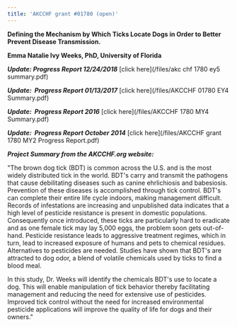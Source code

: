 ```yaml
---
title: 'AKCCHF grant #01780 (open)'
---
```

**Defining the Mechanism by Which Ticks Locate Dogs in Order to Better
Prevent Disease Transmission.**

**Emma Natalie Ivy Weeks, PhD, University of Florida**

**_Update: Progress Report 12/24/2018_** \[click here](/files/akc chf 1780 ey5 summary.pdf)

**_Update:  Progress Report 01/13/2017_** \[click
here](/files/AKCCHF 01780 EY4 Summary.pdf)

**_Update:  Progress Report 2016_** \[click
here](/files/AKCCHF 1780 MY4 Summary.pdf)

**_Update:  Progress Report October 2014_** \[click
here](/files/AKCCHF grant 1780 MY2 Progress Report.pdf)

**_Project Summary from the AKCCHF.org website:_**

"The brown dog tick (BDT) is common across the U.S. and is the most
widely distributed tick in the world. BDT's carry and transmit the
pathogens that cause debilitating diseases such as canine ehrlichiosis
and babesiosis. Prevention of these diseases is accomplished through
tick control. BDT's can complete their entire life cycle indoors,
making management difficult. Records of infestations are increasing and
unpublished data indicates that a high level of pesticide resistance is
present in domestic populations. Consequently once introduced, these
ticks are particularly hard to eradicate and as one female tick may lay
5,000 eggs, the problem soon gets out-of-hand. Pesticide resistance
leads to aggressive treatment regimes, which in turn, lead to increased
exposure of humans and pets to chemical residues. Alternatives to
pesticides are needed. Studies have shown that BDT's are attracted to
dog odor, a blend of volatile chemicals used by ticks to find a blood
meal.

In this study, Dr. Weeks will identify the chemicals BDT's use to
locate a dog. This will enable manipulation of tick behavior thereby
facilitating management and reducing the need for extensive use of
pesticides. Improved tick control without the need for increased
environmental pesticide applications will improve the quality of life
for dogs and their owners."
